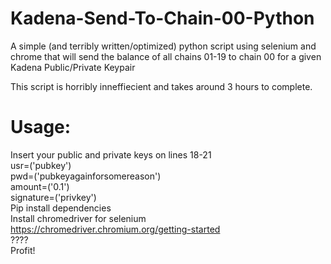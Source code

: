 # Kadena-Send-To-Chain-00-Python
A simple (and terribly written/optimized) python script using selenium and chrome that will send the balance of all chains 01-19 to chain 00 for a given Kadena Public/Private Keypair

This script is horribly inneffiecient and takes around 3 hours to complete. 


# Usage: 
Insert your public and private keys on lines 18-21 <br>
  usr=('pubkey') <br>
	pwd=('pubkeyagainforsomereason') <br>
	amount=('0.1')<br>
	signature=('privkey')<br>
Pip install dependencies <br>
Install chromedriver for selenium https://chromedriver.chromium.org/getting-started <br>
????<br>
Profit! <br>
